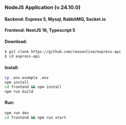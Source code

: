### NodeJS Application (v.24.10.0)
#### Backend: Express 5, Mysql, RabbitMQ, Socket.io
#### Frontend: NextJS 16, Typescript 5

#### Download:
```bash
$ git clone https://github.com/reasonlive/express-api
$ cd express-api
```

#### Install:
```bash
cp .env.example .env
npm install
cd frontend && npm install
npm run build
```

#### Run:
```bash
npm run dev
cd frontend && npm run start
```
